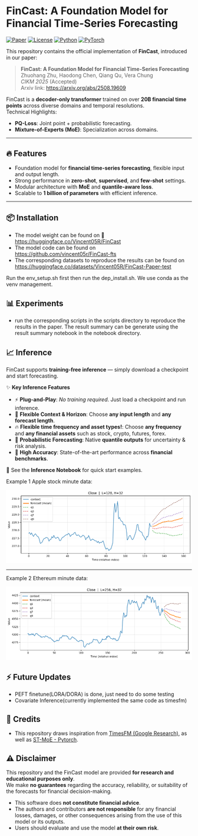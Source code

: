 # FinCast: A Foundation Model for Financial Time-Series Forecasting

[![Paper](https://img.shields.io/badge/Paper-CIKM%202025-blue)](paper.pdf)
[![License](https://img.shields.io/badge/License-Apache%202.0-green)](LICENSE)
[![Python](https://img.shields.io/badge/python-3.11%2B-blue)]()
[![PyTorch](https://img.shields.io/badge/PyTorch-2.5%2B-orange)]()

This repository contains the official implementation of **FinCast**, introduced in our paper:

> **FinCast: A Foundation Model for Financial Time-Series Forecasting**  
> Zhuohang Zhu, Haodong Chen, Qiang Qu, Vera Chung  
> *CIKM 2025* (Accepted)  
> Arxiv link: https://arxiv.org/abs/2508.19609

FinCast is a **decoder-only transformer** trained on over **20B financial time points** across diverse domains and temporal resolutions.  
Technical Highlights:
- **PQ-Loss**: Joint point + probabilistic forecasting.
- **Mixture-of-Experts (MoE)**: Specialization across domains.

---

## 🔥 Features
- Foundation model for **financial time-series forecasting**, flexible input and output length.
- Strong performance in **zero-shot**, **supervised**, and **few-shot** settings.
- Modular architecture with **MoE** and **quantile-aware loss**.
- Scalable to **1 billion of parameters** with efficient inference.

---

## 📦 Installation

- The model weight can be found on 🤗 https://huggingface.co/Vincent05R/FinCast
- The model code can be found on https://github.com/vincent05r/FinCast-fts
- The corresponding datasets to reproduce the results can be found on https://huggingface.co/datasets/Vincent05R/FinCast-Paper-test

Run the env_setup.sh first then run the dep_install.sh. We use conda as the venv management.

## 📊 Experiments

- run the corresponding scripts in the scripts directory to reproduce the results in the paper. The result summary can be generate using the result summary notebook in the notebook directory.


## 📈 Inference

FinCast supports **training-free inference** — simply download a checkpoint and start forecasting.  

✨ **Key Inference Features**  
- ⚡ **Plug-and-Play**: *No training required*. Just load a checkpoint and run inference.  
- 📏 **Flexible Context & Horizon**: Choose **any input length** and **any forecast length**.  
- 🔥 **Flexible time frequency and asset types!**: Choose **any frequency** and **any financial assets** such as stock, crypto, futures, forex.  
- 🎲 **Probabilistic Forecasting**: Native **quantile outputs** for uncertainty & risk analysis.  
- 🎯 **High Accuracy**: State-of-the-art performance across **financial benchmarks**.  

📘 See the **Inference Notebook** for quick start examples.  

Example 1 Apple stock minute data:

![alt text](pics/example1_APPL.png)

---


Example 2 Ethereum minute data:

![alt text](pics/example2_ETHUSD.png)



## ⚡ Future Updates

- PEFT finetune(LORA/DORA) is done, just need to do some testing  
- Covariate Inference(currently implemented the same code as timesfm)  


## 🙌 Credits

- This repository draws inspiration from [TimesFM (Google Research)](https://github.com/google-research/timesfm), as well as [ST-MoE - Pytorch](https://github.com/lucidrains/st-moe-pytorch).  


## ⚠️ Disclaimer

This repository and the FinCast model are provided **for research and educational purposes only**.  
We make **no guarantees** regarding the accuracy, reliability, or suitability of the forecasts for financial decision-making.  

- This software does **not constitute financial advice**.  
- The authors and contributors **are not responsible** for any financial losses, damages, or other consequences arising from the use of this model or its outputs.  
- Users should evaluate and use the model **at their own risk**.  
